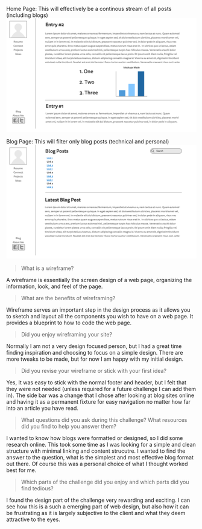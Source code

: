 Home Page: This will effectively be a continous stream of all posts (including blogs)
![Wireframe-Index](imgs/wireframe-index.png "Wireframe-Index")

Blog Page: This will filter only blog posts (technical and personal)
![Wireframe-Blog-Index](imgs/wireframe-blog-index.png "Wireframe-Blog-Index")

>What is a wireframe?

A wireframe is essentially the screen design of a web page, organizing the information, look, and feel of the page.

>What are the benefits of wireframing?

Wireframe serves an important step in the design process as it allows you to sketch and layout all the components you wish to have on a web page. It provides a blueprint to how to code the web page.

>Did you enjoy wireframing your site?

Normally I am not a very design focused person, but I had a great time finding inspiration and choosing to focus on a simple design. There are more tweaks to be made, but for now I am happy with my initial design.

>Did you revise your wireframe or stick with your first idea?

Yes, It was easy to stick with the normal footer and header, but I felt that they were not needed (unless required for a future challenge I can add them in). The side bar was a change that I chose after looking at blog sites online and having it as a permanent fixture for easy navigation no matter how far into an article you have read.

>What questions did you ask during this challenge? What resources did you find to help you answer them?

I wanted to know how blogs were formatted or designed, so I did some research online. This took some time as I was looking for a simple and clean structure with minimal linking and content strucutre. I wanted to find the answer to the question, what is the simplest and most effective blog format out there. Of course this was a personal choice of what I thought worked best for me.

>Which parts of the challenge did you enjoy and which parts did you find tedious?

I found the design part of the challenge very rewarding and exciting. I can see how this is a such a emerging part of web design, but also how it can be frustrating as it is largely subjective to the client and what they deem attractive to the eyes.